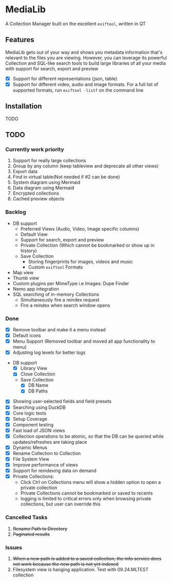 # MediaLib
A Collection Manager built on the excellent `exiftool`, written in QT

## Features
MediaLib gets out of your way and shows you metadata information that's relevant to the files you are viewing. However, you can leverage its powerful Collection and SQL-like search tools to build large libraries of all your media with support for search, export and preview
- [x] Support for different representations (json, table)
- [x] Support for different video, audio and image formats. For a full list of supported formats, run `exiftool -listf` on the command line

## Installation
TODO

## TODO
### Currently work priority
1. Support for really large collections
2. Group by any column (keep tableview and deprecate all other views)
3. Export data
4. Find in virtual table(Not needed if #2 can be done)
5. System diagram using Mermaid
6. Data diagram using Mermaid
7. Encrypted collections
8. Cached preview objects

### Backlog
- DB support
  - Preferred Views (Audio, Video, Image specific columns)
  - Default View
  - Support for search, export and preview
  - Private Collection (Which cannot be bookmarked or show up in history)
  - Save Collection
    - Storing fingerprints for images, videos and music
    - Custom `exiftool` Formats
- Map view
- Thumb view
- Custom plugins per MimeType i.e Images: Dupe Finder
- Nemo app integration
- SQL searching of in-memory Collections
  - Simultaneously fire a reindex request
  - Fire a reindex when search window opens

### Done
- [x] Remove toolbar and make it a menu instead
- [x] Default icons
- [x] Menu Support (Removed toolbar and moved all app functionality to menu)
- [x] Adjusting log levels for better logs
- DB support
  - [x] Library View
  - [x] Close Collection
  - Save Collection
    - [x] DB Name
    - [x] DB Paths
- [x] Showing user-selected fields and field presets
- [x] Searching using DuckDB
- [x] Core logic tests
- [x] Setup Coverage
- [x] Component testing
- [x] Fast load of JSON views
- [x] Collection operations to be atomic, so that the DB can be queried while updates/refreshes are taking place
- [x] Dynamic Menus
- [x] Rename Collection to Collection
- [x] File System View
- [x] Improve performance of views
- [x] Support for reindexing data on demand
- [x] Private Collections: 
  - Click Ctrl on Collections menu will show a hidden option to open a private collection
  - Private Collections cannot be bookmarked or saved to recents
  - logging is limited to critical errors only when browsing private collections, but user can override this

### Cancelled Tasks
1. ~~Rename Path to Directory~~
2. ~~Paginated results~~

### Issues
1. ~~When a new path is added to a saved collection, the info service does not work because the new path is not yet indexed~~
2. Filesystem view is hanging application. Test with 09.24.MLTEST collection